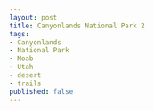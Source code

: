 ```yaml
---
layout: post
title: Canyonlands National Park 2
tags:
- Canyonlands
- National Park
- Moab
- Utah
- desert
- trails
published: false
---
```



